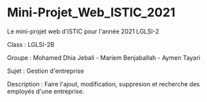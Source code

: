 # Mini-Projet_Web_ISTIC_2021
Le mini-projet web d'ISTIC pour l'année 2021 LGLSI-2

Class : LGLSI-2B

Groupe : Mohamed Dhia Jebali - Mariem Benjaballah - Aymen Tayari

Sujet : Gestion d'entreprise

Description : Faire l'ajout, modification, suppresion et recherche des employés d'une entreprise.
